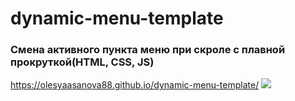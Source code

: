 # dynamic-menu-template
<h3>Смена активного пункта меню при скроле с плавной прокруткой(HTML, CSS, JS)</h3>
<a href="https://olesyaasanova88.github.io/dynamic-menu-template/">https://olesyaasanova88.github.io/dynamic-menu-template/</a>
<img src="https://imprintpublications.ca/wp-content/uploads/2021/10/website-navigation-survey.png"/>


